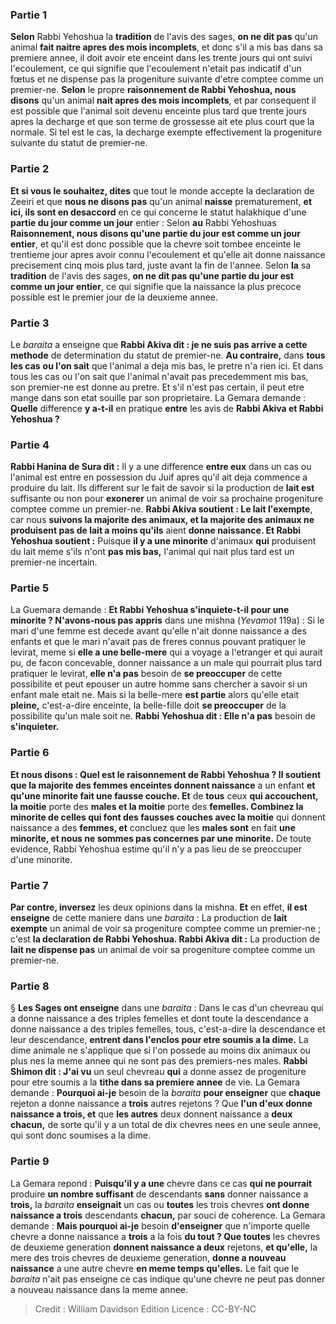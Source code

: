 
### Partie 1
<b>Selon</b> Rabbi Yehoshua</b> la <b>tradition</b> de l'avis des sages, <b>on ne dit pas</b> qu'un animal <b>fait naitre apres des mois incomplets</b>, et donc s'il a mis bas dans sa premiere annee, il doit avoir ete enceint dans les trente jours qui ont suivi l'ecoulement, ce qui signifie que l'ecoulement n'etait pas indicatif d'un fœtus et ne dispense pas la progeniture suivante d'etre comptee comme un premier-ne. <b>Selon</b> le propre <b>raisonnement de Rabbi Yehoshua, nous disons</b> qu'un animal <b>nait apres des mois incomplets</b>, et par consequent il est possible que l'animal soit devenu enceinte plus tard que trente jours apres la decharge et que son terme de grossesse ait ete plus court que la normale. Si tel est le cas, la decharge exempte effectivement la progeniture suivante du statut de premier-ne.

### Partie 2
<b>Et si vous le souhaitez, dites</b> que tout le monde accepte la declaration de Zeeiri et que <b>nous ne disons pas</b> qu'un animal <b>naisse</b> prematurement, <b>et ici, ils sont en desaccord</b> en ce qui concerne le statut halakhique d'une <b>partie du jour comme un jour</b> entier : Selon <b>au</b> Rabbi Yehoshuas <b>Raisonnement, nous disons qu'une partie du jour est comme un jour entier</b>, et qu'il est donc possible que la chevre soit tombee enceinte le trentieme jour apres avoir connu l'ecoulement et qu'elle ait donne naissance precisement cinq mois plus tard, juste avant la fin de l'annee. Selon <b>la</b> sa <b>tradition</b> de l'avis des sages, <b>on ne dit pas qu'une partie du jour est comme un jour entier</b>, ce qui signifie que la naissance la plus precoce possible est le premier jour de la deuxieme annee.

### Partie 3
Le <i>baraita</i> a enseigne que <b>Rabbi Akiva dit : je ne suis pas arrive a cette methode</b> de determination du statut de premier-ne. <b>Au contraire,</b> dans <b>tous les cas</b> <b>ou l'on sait</b> que l'animal a deja mis bas, le pretre n'a rien ici. Et dans tous les cas ou l'on sait que l'animal n'avait pas precedemment mis bas, son premier-ne est donne au pretre. Et s'il n'est pas certain, il peut etre mange dans son etat souille par son proprietaire. La Gemara demande : <b>Quelle</b> difference <b>y a-t-il</b> en pratique <b>entre</b> les avis de <b>Rabbi Akiva et Rabbi Yehoshua ?</b>

### Partie 4
<b>Rabbi Hanina de Sura dit :</b> Il y a une difference <b>entre eux</b> dans un cas ou l'animal est entre en possession du Juif apres qu'il ait deja commence a produire du lait. Ils different sur le fait de savoir si la production de <b>lait est</b> suffisante ou non pour <b>exonerer</b> un animal de voir sa prochaine progeniture comptee comme un premier-ne. <b>Rabbi Akiva soutient : Le lait l'exempte</b>, car nous <b>suivons la majorite des animaux, et la majorite des animaux ne produisent pas de lait a moins qu'ils</b> aient <b>donne naissance. Et Rabbi Yehoshua soutient :</b> Puisque <b>il y a une minorite</b> d'animaux <b>qui</b> produisent du lait meme s'ils</b> n'ont <b>pas mis bas,</b> l'animal qui nait plus tard est un premier-ne incertain.

### Partie 5
La Guemara demande : <b>Et Rabbi Yehoshua s'inquiete-t-il pour une minorite ? N'avons-nous pas appris</b> dans une mishna (<i>Yevamot</i> 119a) : Si le mari d'une femme est decede avant qu'elle n'ait donne naissance a des enfants et que le mari n'avait pas de freres connus pouvant pratiquer le levirat, meme si <b>elle a une belle-mere</b> qui a voyage a l'etranger et qui aurait pu, de facon concevable, donner naissance a un male qui pourrait plus tard pratiquer le levirat, <b>elle n'a pas</b> besoin de <b>se preoccuper</b> de cette possibilite et peut epouser un autre homme sans chercher a savoir si un enfant male etait ne. Mais si la belle-mere <b>est partie</b> alors qu'elle etait <b>pleine,</b> c'est-a-dire enceinte, la belle-fille doit <b>se preoccuper</b> de la possibilite qu'un male soit ne. <b>Rabbi Yehoshua dit : Elle n'a pas</b> besoin de <b>s'inquieter.</b>

### Partie 6
<b>Et nous disons : Quel est le raisonnement de Rabbi Yehoshua ? Il soutient que la majorite des femmes enceintes donnent naissance</b> a un enfant <b>et qu'une minorite fait une fausse couche. Et</b> de <b>tous</b> ceux <b>qui accouchent, la moitie</b> porte des <b>males et la moitie</b> porte des <b>femelles. Combinez la minorite de celles qui font des fausses couches avec la moitie</b> qui donnent naissance a des <b>femmes, et</b> concluez que les <b>males sont</b> en fait <b>une minorite, et nous ne sommes pas concernes par une minorite.</b> De toute evidence, Rabbi Yehoshua estime qu'il n'y a pas lieu de se preoccuper d'une minorite.

### Partie 7
<b>Par contre, inversez</b> les deux opinions dans la mishna. <b>Et</b> en effet, <b>il est enseigne</b> de cette maniere dans une <i>baraita</i> : La production de <b>lait exempte</b> un animal de voir sa progeniture comptee comme un premier-ne ; c'est <b>la declaration de Rabbi Yehoshua. Rabbi Akiva dit :</b> La production de <b>lait ne dispense pas</b> un animal de voir sa progeniture comptee comme un premier-ne.

### Partie 8
§ <b>Les Sages ont enseigne</b> dans une <i>baraita</i> : Dans le cas d'un chevreau qui a donne naissance a des triples femelles et dont toute la descendance a donne naissance a des triples femelles, tous,</b> c'est-a-dire la descendance et leur descendance, <b>entrent dans l'enclos pour etre soumis a la dime.</b> La dime animale ne s'applique que si l'on possede au moins dix animaux ou plus nes la meme annee qui ne sont pas des premiers-nes males. <b>Rabbi Shimon dit : J'ai vu</b> un seul chevreau <b>qui</b> a donne assez de progeniture pour etre soumis a la <b>tithe dans sa premiere annee</b> de vie. La Gemara demande : <b>Pourquoi ai-je</b> besoin de la <i>baraita</i> <b>pour enseigner</b> que <b>chaque</b> rejeton a donne naissance a <b>trois</b> autres rejetons ? Que <b>l'un d'eux donne naissance a trois, et</b> que <b>les autres</b> deux donnent naissance a <b>deux chacun,</b> de sorte qu'il y a un total de dix chevres nees en une seule annee, qui sont donc soumises a la dime.

### Partie 9
La Gemara repond : <b>Puisqu'il y a une</b> chevre dans ce cas <b>qui ne pourrait</b> produire <b>un nombre suffisant</b> de descendants <b>sans</b> donner naissance a <b>trois,</b> la <i>baraita</i> <b>enseignait</b> un cas ou <b>toutes</b> les trois chevres <b>ont donne naissance a trois</b> descendants <b>chacun,</b> par souci de coherence. La Gemara demande : <b>Mais pourquoi ai-je</b> besoin <b>d'enseigner</b> que n'importe quelle chevre a donne naissance a <b>trois</b> a la fois <b>du tout ? Que toutes</b> les chevres de deuxieme generation <b>donnent naissance a deux</b> rejetons, <b>et qu'elle,</b> la mere des trois chevres de deuxieme generation, <b>donne a nouveau naissance</b> a une autre chevre <b>en meme temps qu'elles.</b> Le fait que le <i>baraita</i> n'ait pas enseigne ce cas indique qu'une chevre ne peut pas donner a nouveau naissance dans la meme annee.

>Credit : William Davidson Edition
>Licence : CC-BY-NC